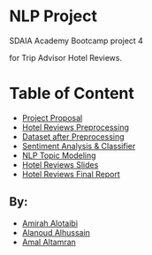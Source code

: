 # NLP Project

SDAIA Academy Bootcamp project 4

for Trip Advisor Hotel Reviews.

# Table of Content
- [Project Proposal](https://github.com/amirahSaad/NLP/blob/main/Project%20Proposal.md)
- [Hotel Reviews Preprocessing](https://github.com/amirahSaad/NLP/blob/main/Trip%20Advisor%20Hotel%20_Preprocessing.ipynb)
- [Dataset after Preprocessing](https://github.com/amirahSaad/NLP/blob/main/tripadvisor_hotel_reviews.csv)
- [Sentiment Analysis & Classifier](https://github.com/amirahSaad/NLP/blob/main/NLP_Sentiment%20Analysis%20%26%20Classifier.ipynb)
- [NLP Topic Modeling](https://github.com/amirahSaad/NLP/blob/main/NLP%20Topic%20Modeling%20T5.ipynb)
- [Hotel Reviews Slides](https://github.com/amirahSaad/NLP/blob/main/Trip%20Advisor%20Hotel%20Reviews%20Slides.pdf)
- [Hotel Reviews Final Report](https://github.com/amirahSaad/NLP/blob/main/Trip%20Advisor%20Hotel%20Reviews%20Final_Report.pdf)


## By:
- [Amirah Alotaibi](https://github.com/amirahSaad)
- [Alanoud Alhussain](https://github.com/Alanoud-Aziz)
- [Amal Altamran](https://github.com/amal2121)
